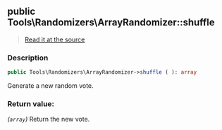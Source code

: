 ## public Tools\Randomizers\ArrayRandomizer::shuffle

> [Read it at the source](https://github.com/julien-boudry/Condorcet/blob/master/src/Tools/Randomizers/ArrayRandomizer.php#L74)

### Description    

```php
public Tools\Randomizers\ArrayRandomizer->shuffle ( ): array
```

Generate a new random vote.
    

### Return value:   

*(`array`)* Return the new vote.

